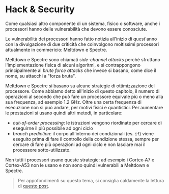 # Hack & Security

Come qualsiasi altro componente di un sistema, fisico o software, anche i processori hanno delle vulnerabilità che devono essere conosciute.

Le vulnerabilità dei processori hanno fatto notizia all'inizio di quest'anno
con la divulgazione di due criticità che coinvolgono moltissimi processori attualmente in commericio: Meltdown e Spectre.

Meltdown e Spectre sono chiamati _side-channel attacks_ perché sfruttano l'implementazione fisica di alcuni algoritmi, e si contrappongono principalmente ai _brute force attacks_ che invece si basano, come dice il nome, su attacchi a "forza bruta".

Meltdown e Spectre si basano su alcune strategie di ottimizzazione del processore. Come abbiamo detto all'inizio di questo capitolo, il numero di operazioni al secondo che può fare un processore equivale più o meno alla sua frequenza, ad esempio 1.2 GHz. Oltre una certa frequenza di esecuzione non si può andare, per motivi fisici e quantistici. Per aumentare le prestazioni si usano quindi altri metodi, in particolare:
- _out-of-order processing_: le istruzioni vengono riordinate per cercare di eseguirne il più possibile ad ogni ciclo
- _branch prediction_: il corpo all'interno dei condizionali (es. `if`) viene eseguito prima di fare il controllo della condizione stessa, sempre per cercare di fare più operazioni ad ogni ciclo e non lasciare mai il processore sotto-utilizzato.

Non tutti i processori usano queste strategie: ad esempio i Cortex-A7 e Cortex-A53 non le usano e non sono quindi vulnerabili a Meltdown e Spectre.

> Per appofondimenti su questo tema, si consiglia caldamente la lettura di [questo post](https://www.raspberrypi.org/blog/why-raspberry-pi-isnt-vulnerable-to-spectre-or-meltdown/).
